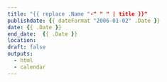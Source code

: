 ```yaml
---
title: "{{ replace .Name "-" " " | title }}"
publishdate: {{ dateFormat "2006-01-02" .Date }}
date: {{ .Date }}
end_date:  {{ .Date }}
location:
draft: false
outputs:
  - html
  - calendar
---
```

